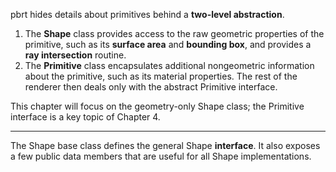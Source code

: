 pbrt hides details about primitives behind a **two-level abstraction**.

1. The **Shape** class provides access to the raw geometric properties of the primitive, such as its **surface area** and **bounding box**, and provides a **ray intersection** routine.
2. The **Primitive** class encapsulates additional nongeometric information about the primitive, such as its material properties. The rest of the renderer then deals only with the abstract Primitive interface.

This chapter will focus on the geometry-only Shape class; the Primitive interface is a key topic of Chapter 4.

---
The Shape base class defines the general Shape **interface**. It also exposes a few public data members that are useful for all Shape implementations.
